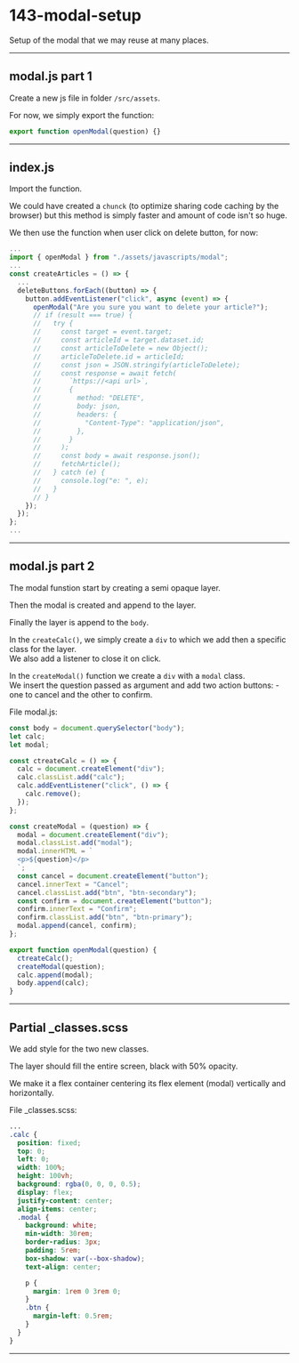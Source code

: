 # 143-modal-setup

Setup of the modal that we may reuse at many places.

---

## modal.js part 1

Create a new js file in folder `/src/assets`.

For now, we simply export the function:

```js
export function openModal(question) {}
```

---

## index.js

Import the function.

We could have created a `chunck` (to optimize sharing code caching by the browser) but this method is simply faster and amount of code isn't so huge.

We then use the function when user click on delete button, for now:

```js
...
import { openModal } from "./assets/javascripts/modal";
...
const createArticles = () => {
  ...
  deleteButtons.forEach((button) => {
    button.addEventListener("click", async (event) => {
      openModal("Are you sure you want to delete your article?");
      // if (result === true) {
      //   try {
      //     const target = event.target;
      //     const articleId = target.dataset.id;
      //     const articleToDelete = new Object();
      //     articleToDelete.id = articleId;
      //     const json = JSON.stringify(articleToDelete);
      //     const response = await fetch(
      //       `https://<api url>`,
      //       {
      //         method: "DELETE",
      //         body: json,
      //         headers: {
      //           "Content-Type": "application/json",
      //         },
      //       }
      //     );
      //     const body = await response.json();
      //     fetchArticle();
      //   } catch (e) {
      //     console.log("e: ", e);
      //   }
      // }
    });
  });
};
...
```

---

## modal.js part 2

The modal funstion start by creating a semi opaque layer.

Then the modal is created and append to the layer.

Finally the layer is append to the `body`.

In the `createCalc()`, we simply create a `div` to which we add then a specific class for the layer.  
We also add a listener to close it on click.

In the `createModal()` function we create a `div` with a `modal` class.  
We insert the question passed as argument and add two action buttons: - one to cancel and the other to confirm.

File modal.js:

```js
const body = document.querySelector("body");
let calc;
let modal;

const ctreateCalc = () => {
  calc = document.createElement("div");
  calc.classList.add("calc");
  calc.addEventListener("click", () => {
    calc.remove();
  });
};

const createModal = (question) => {
  modal = document.createElement("div");
  modal.classList.add("modal");
  modal.innerHTML = `
  <p>${question}</p>
  `;
  const cancel = document.createElement("button");
  cancel.innerText = "Cancel";
  cancel.classList.add("btn", "btn-secondary");
  const confirm = document.createElement("button");
  confirm.innerText = "Confirm";
  confirm.classList.add("btn", "btn-primary");
  modal.append(cancel, confirm);
};

export function openModal(question) {
  ctreateCalc();
  createModal(question);
  calc.append(modal);
  body.append(calc);
}
```

---

## Partial _classes.scss

We add style for the two new classes.

The layer should fill the entire screen, black with 50% opacity.

We make it a flex container centering its flex element (modal) vertically and horizontally.

File _classes.scss:

```scss
...
.calc {
  position: fixed;
  top: 0;
  left: 0;
  width: 100%;
  height: 100vh;
  background: rgba(0, 0, 0, 0.5);
  display: flex;
  justify-content: center;
  align-items: center;
  .modal {
    background: white;
    min-width: 30rem;
    border-radius: 3px;
    padding: 5rem;
    box-shadow: var(--box-shadow);
    text-align: center;

    p {
      margin: 1rem 0 3rem 0;
    }
    .btn {
      margin-left: 0.5rem;
    }
  }
}
```

---
